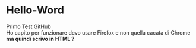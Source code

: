 # Hello-Word
Primo Test GitHub<BR>
Ho capito per funzionare devo usare Firefox e non quella cacata di Chrome<BR>
<B> ma quindi scrivo in HTML ? </B>

